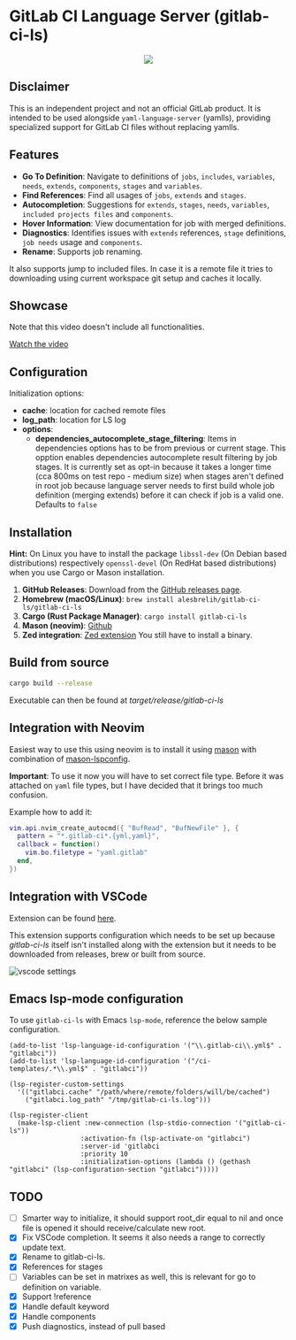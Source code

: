 # GitLab CI Language Server (gitlab-ci-ls)

<p align="center" width="100%">
    <img src="./docs/images/gitlab-ci-ls.png">
</p>

## Disclaimer

This is an independent project and not an official GitLab product.
It is intended to be used alongside `yaml-language-server` (yamlls), providing specialized support for GitLab CI files without replacing yamlls.

## Features

- **Go To Definition**: Navigate to definitions of `jobs`, `includes`, `variables`,
  `needs`, `extends`, `components`, `stages` and `variables`.
- **Find References**: Find all usages of `jobs`, `extends` and `stages`.
- **Autocompletion**: Suggestions for `extends`, `stages`, `needs`, `variables`, `included projects files` and `components`.
- **Hover Information**: View documentation for job with merged definitions.
- **Diagnostics**: Identifies issues with `extends` references, `stage` definitions, `job needs` usage and `components`.
- **Rename**: Supports job renaming.

It also supports jump to included files. In case it is a remote file it tries to downloading using
current workspace git setup and caches it locally.

## Showcase

Note that this video doesn't include all functionalities.

[Watch the video](https://vimeo.com/966578794)

## Configuration

Initialization options:

- **cache**: location for cached remote files
- **log_path**: location for LS log
- **options**:
  - **dependencies_autocomplete_stage_filtering**: Items in dependencies options has to be from previous or current stage. This opption enables dependencies autocomplete result filtering by job stages. It is currently set as opt-in because it takes a longer time (cca 800ms on test repo - medium size) when stages aren't defined in root job because language server needs to first build whole job definition (merging extends) before it can check if job is a valid one. Defaults to `false`

## Installation

**Hint:** On Linux you have to install the package `libssl-dev` (On Debian based distributions) respectively `openssl-devel` (On RedHat based distributions) when you use Cargo or Mason installation.

1. **GitHub Releases**: Download from the [GitHub releases page](https://github.com/alesbrelih/gitlab-ci-ls/releases).
2. **Homebrew (macOS/Linux)**: `brew install alesbrelih/gitlab-ci-ls/gitlab-ci-ls`
3. **Cargo (Rust Package Manager)**: `cargo install gitlab-ci-ls`
4. **Mason (neovim)**: [Github](https://github.com/williamboman/mason.nvim)
5. **Zed integration**: [Zed extension](https://zed.dev/extensions?query=gitlab-ci-ls) You still have to install a binary.

## Build from source

```sh
cargo build --release
```

Executable can then be found at _target/release/gitlab-ci-ls_

## Integration with Neovim

Easiest way to use this using neovim is to install it using [mason](https://github.com/williamboman/mason.nvim) with combination of [mason-lspconfig](https://github.com/williamboman/mason-lspconfig.nvim).

**Important**: To use it now you will have to set correct file type. Before it was attached on
`yaml` file types, but I have decided that it brings too much confusion.

Example how to add it:

```lua
vim.api.nvim_create_autocmd({ "BufRead", "BufNewFile" }, {
  pattern = "*.gitlab-ci*.{yml,yaml}",
  callback = function()
    vim.bo.filetype = "yaml.gitlab"
  end,
})
```

## Integration with VSCode

Extension can be found [here](https://marketplace.visualstudio.com/items?itemName=alesbrelih.gitlab-ci-ls).

This extension supports configuration which needs to be set up because _gitlab-ci-ls_
itself isn't installed along with the extension but it needs to be downloaded from
releases, brew or built from source.

![vscode settings](./docs/images/vscode-settings.jpg)

## Emacs lsp-mode configuration

To use `gitlab-ci-ls` with Emacs `lsp-mode`, reference the below sample
configuration.

```emacs-lisp
(add-to-list 'lsp-language-id-configuration '("\\.gitlab-ci\\.yml$" . "gitlabci"))
(add-to-list 'lsp-language-id-configuration '("/ci-templates/.*\\.yml$" . "gitlabci"))

(lsp-register-custom-settings
  '(("gitlabci.cache" "/path/where/remote/folders/will/be/cached")
    ("gitlabci.log_path" "/tmp/gitlab-ci-ls.log")))

(lsp-register-client
  (make-lsp-client :new-connection (lsp-stdio-connection '("gitlab-ci-ls"))
                  :activation-fn (lsp-activate-on "gitlabci")
                  :server-id 'gitlabci
                  :priority 10
                  :initialization-options (lambda () (gethash "gitlabci" (lsp-configuration-section "gitlabci")))))
```

## TODO

- [ ] Smarter way to initialize, it should support root_dir equal to nil and once file is opened it should receive/calculate new root.
- [x] Fix VSCode completion. It seems it also needs a range to correctly update text.
- [x] Rename to gitlab-ci-ls.
- [x] References for stages
- [ ] Variables can be set in matrixes as well, this is relevant for go to definition on variable.
- [x] Support !reference
- [x] Handle default keyword
- [x] Handle components
- [x] Push diagnostics, instead of pull based
